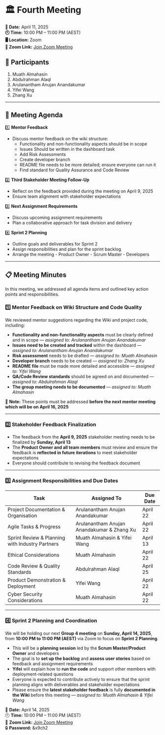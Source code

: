 # 🏛 Fourth Meeting  

**📅 Date:** April 11, 2025  
**🕙 Time:** 10:00 PM – 11:00 PM (AEST)  
**🖥 Location:** Zoom  
**🔗 Zoom Link:** [Join Zoom Meeting](https://unimelb.zoom.us/j/81809831026?pwd=c222FVybp1Lbabu6bYXRtzeaaO5mdP.1)  

## 👥 Participants  
1. Muath Almahasin  
2. Abdulrahman Alaql  
3. Arulanantham Anujan Anandakumar  
4. Yifei Wang  
5. Zhang Xu  

---

## 📌 Meeting Agenda

1️⃣ **Mentor Feedback**  
- Discuss mentor feedback on the wiki structure:  
  - Functionality and non-functionality aspects should be in scope  
  - Issues Should be written in the dashboard task  
  - Add Risk Assessments  
  - Create developer branch  
  - README file needs to be more detailed; ensure everyone can run it  
  - Find standard for Quality Assurance and Code Review  

2️⃣ **Third Stakeholder Meeting Follow-Up**  
- Reflect on the feedback provided during the meeting on April 9, 2025  
- Ensure team alignment with stakeholder expectations  

3️⃣ **Next Assignment Requirements**  
- Discuss upcoming assignment requirements  
- Plan a collaborative approach for task division and delivery  

4️⃣ **Sprint 2 Planning**  
- Outline goals and deliverables for Sprint 2  
- Assign responsibilities and plan for the sprint backlog  
- Arrange the meeting - Product Owner - Scrum Master - Developers  

---

## 📋 Meeting Minutes

In this meeting, we addressed all agenda items and outlined key action points and responsibilities.

### 1️⃣ Mentor Feedback on Wiki Structure and Code Quality

We reviewed mentor suggestions regarding the Wiki and project code, including:

- **Functionality and non-functionality aspects** must be clearly defined and in scope — *assigned to: Arulanantham Anujan Anandakumar*  
- **Issues need to be created and tracked** within the dashboard — *assigned to: Arulanantham Anujan Anandakumar*  
- **Risk assessment** needs to be drafted — *assigned to: Muath Almahasin*  
- **Developer branch** needs to be created — *assigned to: Zhang Xu*  
- **README file** must be made more detailed and accessible — *assigned to: Yifei Wang*  
- **QA/Code Review standards** should be agreed on and documented — *assigned to: Abdulrahman Alaql*  
- **The group meeting needs to be documented** — *assigned to: Muath Almahasin*

📌 **Note:** These points must be addressed **before the next mentor meeting which will be on April 16, 2025**

---

### 2️⃣ Stakeholder Feedback Finalization

- The feedback from the **April 9, 2025** stakeholder meeting needs to be finalized by **Sunday, April 13**  
- The **Product Owner and all team members** must review and ensure the feedback is **reflected in future iterations** to meet stakeholder expectations  
- Everyone should contribute to revising the feedback document  

---

### 3️⃣ Assignment Responsibilities and Due Dates

| Task                              | Assigned To                                  | Due Date   |
|-----------------------------------|-----------------------------------------------|------------|
| Project Documentation & Organisation | Arulanantham Anujan Anandakumar             | April 22   |
| Agile Tasks & Progress            | Arulanantham Anujan Anandakumar & Zhang Xu   | April 22   |
| Sprint Review & Planning with Industry Partners | Muath Almahasin & Yifei Wang       | April 13   |
| Ethical Considerations            | Muath Almahasin                               | April 22   |
| Code Review & Quality Standards   | Abdulrahman Alaql                             | April 25   |
| Product Demonstration & Deployment| Yifei Wang                                    | April 22   |
| Cyber Security Considerations     | Muath Almahasin                               | April 22   |

---

### 4️⃣ Sprint 2 Planning and Coordination

We will be holding our next **Group 4 meeting** on **Sunday, April 14, 2025**, from **10:00 PM to 11:00 PM (AEST)** via Zoom to focus on **Sprint 2 Planning**.

- This will be a **planning session** led by the **Scrum Master/Product Owner** and developers  
- The goal is to **set up the backlog** and **assess user stories** based on feedback and assignment requirements  
- **Yifei** will explain how to **run the code** and support other members with deployment-related questions  
- Everyone is expected to contribute actively to ensure that the sprint planning aligns with deliverables and stakeholder expectations  
- Please ensure the **latest stakeholder feedback** is fully **documented in the Wiki** before this meeting — *assigned to: Muath Almahasin & Yifei Wang*

📅 **Date:** April 14, 2025  
🕙 **Time:** 10:00 PM – 11:00 PM (AEST)  
🔗 **Zoom Link:** [Join Zoom Meeting](https://unimelb.zoom.us/rec/share/OApzix-EWyu8dnwekWOy1fabAtZXNLvV3-FUENE78Ox5W3ofSuQgLP8ljbk4nYWz.FzPEZ9_cR8oWM81F)  
🔒 **Password:** &x9ch2  
